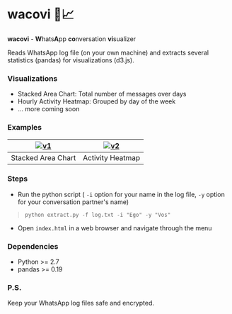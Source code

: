 # wacovi :speech_balloon::chart_with_upwards_trend:

**wacovi** - **W**hats**A**pp **co**nversation **vi**sualizer

Reads WhatsApp log file (on your own machine) and extracts several statistics (pandas) for visualizations (d3.js).

### Visualizations
* Stacked Area Chart: Total number of messages over days
* Hourly Activity Heatmap: Grouped by day of the week
* ... more coming soon

### Examples
|[![v1](https://raw.githubusercontent.com/saisasidhar/wacovi/master/screenshots/v1.png)](https://raw.githubusercontent.com/saisasidhar/wacovi/master/screenshots/v1.png)|[![v2](https://raw.githubusercontent.com/saisasidhar/wacovi/master/screenshots/v2.png)](https://raw.githubusercontent.com/saisasidhar/wacovi/master/screenshots/v2.png)|
|---|---|
| Stacked Area Chart | Activity Heatmap |

### Steps
* Run the python script ( `-i` option for your name in the log file, `-y` option for your conversation partner's name)

> `python extract.py -f log.txt -i "Ego" -y "Vos"`

* Open `index.html` in a web browser and navigate through the menu

### Dependencies
* Python >= 2.7
* pandas >= 0.19

### P.S.

Keep your WhatsApp log files safe and encrypted.
